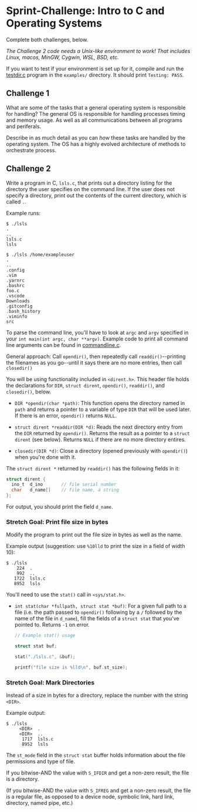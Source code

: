 # Sprint-Challenge: Intro to C and Operating Systems

Complete both challenges, below.

_The Challenge 2 code needs a Unix-like environment to work! That includes
Linux, macos, MinGW, Cygwin, WSL, BSD, etc._

If you want to test if your environment is set up for it, compile and
run the [testdir.c](examples/testdir.c) program in the `examples/`
directory. It should print `Testing: PASS`.

## Challenge 1

What are some of the tasks that a general operating system is responsible for handling? 
   The general OS is responsible for handling processes timing and memory usage. As well as all communications between all programs and periferals. 

Describe in as much detail as you can _how_ these tasks are handled by the operating system.
  The OS has a highly evolved architecture of methods to orchestrate process. 


## Challenge 2

Write a program in C, `lsls.c`, that prints out a directory listing for the
directory the user specifies on the command line. If the user does not specify a
directory, print out the contents of the current directory, which is called `.`.

Example runs:

```
$ ./lsls
.
..
lsls.c
lsls

$ ./lsls /home/exampleuser
.
..
.config
.vim
.yarnrc
.bashrc
foo.c
.vscode
Downloads
.gitconfig
.bash_history
.viminfo
src
```

To parse the command line, you'll have to look at `argc` and `argv` specified in
your `int main(int argc, char **argv)`. Example code to print all command line
arguments can be found in [commandline.c](examples/commandline.c).

General approach: Call `opendir()`, then repeatedly call `readdir()`--printing
the filenames as you go--until it says there are no more entries, then call
`closedir()`

You will be using functionality included in `<dirent.h>`. This header file holds
the declarations for `DIR`, `struct dirent`, `opendir()`, `readdir()`, and
`closedir()`, below.

* `DIR *opendir(char *path)`: This function opens the directory named in `path`
  and returns a pointer to a variable of type `DIR` that will be used later. If
  there is an error, `opendir()` returns `NULL`.

* `struct dirent *readdir(DIR *d)`: Reads the next directory entry from the
  `DIR` returned by `opendir()`. Returns the result as a pointer to a `struct
  dirent` (see below). Returns `NULL` if there are no more directory entires.

* `closedir(DIR *d)`: Close a directory (opened previously with `opendir()`)
  when you're done with it.

The `struct dirent *` returned by `readdir()` has the following fields in it:

```c
struct dirent {
  ino_t  d_ino       // file serial number
  char   d_name[]    // file name, a string
};
```

For output, you should print the field `d_name`.

### Stretch Goal: Print file size in bytes

Modify the program to print out the file size in bytes as well as the name.

Example output (suggestion: use `%10lld` to print the size in a
field of width 10):

```
$ ./lsls
    224  .
    992  ..
   1722  lsls.c
   8952  lsls
```

You'll need to use the `stat()` call in `<sys/stat.h>`.

* `int stat(char *fullpath, struct stat *buf)`: For a given full path to a file
  (i.e. the path passed to `opendir()` following by a `/` followed by the name
  of the file in `d_name`), fill the fields of a `struct stat` that you've
  pointed to. Returns `-1` on error.

  ```c
  // Example stat() usage

  struct stat buf;

  stat("./lsls.c", &buf);

  printf("file size is %lld\n", buf.st_size);
  ```

### Stretch Goal: Mark Directories

Instead of a size in bytes for a directory, replace the number with
the string `<DIR>`.

Example output:

```
$ ./lsls
     <DIR>  .
     <DIR>  ..
      1717  lsls.c
      8952  lsls
```

The `st_mode` field in the `struct stat` buffer holds information
about the file permissions and type of file.

If you bitwise-AND the value with `S_IFDIR` and get a non-zero
result, the file is a directory.

(If you bitwise-AND the value with `S_IFREG` and get a non-zero
result, the file is a regular file, as opposed to a device node,
symbolic link, hard link, directory, named pipe, etc.)
